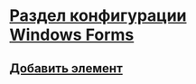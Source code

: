 # [Раздел конфигурации Windows Forms](index.md)
## [Добавить элемент](windows-forms-add-configuration-element.md)
